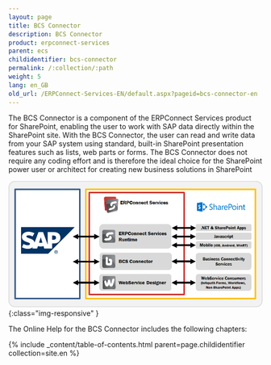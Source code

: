 ```yaml
---
layout: page
title: BCS Connector
description: BCS Connector
product: erpconnect-services
parent: ecs
childidentifier: bcs-connector
permalink: /:collection/:path
weight: 5
lang: en_GB
old_url: /ERPConnect-Services-EN/default.aspx?pageid=bcs-connector-en
---
```



The BCS Connector is a component of the ERPConnect Services product for SharePoint, enabling the user to work with SAP data directly within the SharePoint site. With the BCS Connector, the user can read and write data from your SAP system using standard, built-in SharePoint presentation features such as lists, web parts or forms. The BCS Connector does not require any coding effort and is therefore the ideal choice for the SharePoint power user or architect for creating new business solutions in SharePoint 

![ECS-Architecture](/img/content/ECS-Architecture.png){:class="img-responsive" }

The Online Help for the BCS Connector includes the following chapters:

{% include _content/table-of-contents.html parent=page.childidentifier collection=site.en %}